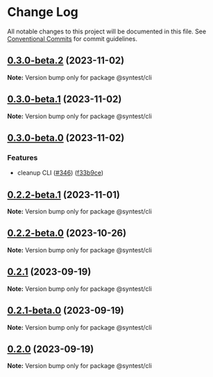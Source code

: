 # Change Log

All notable changes to this project will be documented in this file.
See [Conventional Commits](https://conventionalcommits.org) for commit guidelines.

## [0.3.0-beta.2](https://github.com/syntest-framework/syntest-framework/compare/@syntest/cli@0.3.0-beta.1...@syntest/cli@0.3.0-beta.2) (2023-11-02)

**Note:** Version bump only for package @syntest/cli

## [0.3.0-beta.1](https://github.com/syntest-framework/syntest-framework/compare/@syntest/cli@0.3.0-beta.0...@syntest/cli@0.3.0-beta.1) (2023-11-02)

**Note:** Version bump only for package @syntest/cli

## [0.3.0-beta.0](https://github.com/syntest-framework/syntest-framework/compare/@syntest/cli@0.2.2-beta.1...@syntest/cli@0.3.0-beta.0) (2023-11-02)

### Features

- cleanup CLI ([#346](https://github.com/syntest-framework/syntest-framework/issues/346)) ([f33b9ce](https://github.com/syntest-framework/syntest-framework/commit/f33b9ce6e3325d77db0bd5177d161e53a6bc1477))

## [0.2.2-beta.1](https://github.com/syntest-framework/syntest-framework/compare/@syntest/cli@0.2.2-beta.0...@syntest/cli@0.2.2-beta.1) (2023-11-01)

**Note:** Version bump only for package @syntest/cli

## [0.2.2-beta.0](https://github.com/syntest-framework/syntest-framework/compare/@syntest/cli@0.2.1...@syntest/cli@0.2.2-beta.0) (2023-10-26)

**Note:** Version bump only for package @syntest/cli

## [0.2.1](https://github.com/syntest-framework/syntest-framework/compare/@syntest/cli@0.2.1-beta.0...@syntest/cli@0.2.1) (2023-09-19)

**Note:** Version bump only for package @syntest/cli

## [0.2.1-beta.0](https://github.com/syntest-framework/syntest-framework/compare/@syntest/cli@0.2.0-beta.31...@syntest/cli@0.2.1-beta.0) (2023-09-19)

**Note:** Version bump only for package @syntest/cli

## [0.2.0](https://github.com/syntest-framework/syntest-framework/compare/@syntest/cli@0.2.0-beta.31...@syntest/cli@0.2.0) (2023-09-19)

**Note:** Version bump only for package @syntest/cli
